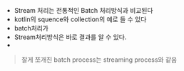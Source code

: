 - Stream 처리는 전통적인 Batch 처리방식과 비교된다
- kotlin의 squence와 collection의 예로 들 수 있다
- batch처리가 
- Stream처리방식은 바로 결과를 알 수 있다.
- 
>잘게 쪼개진 batch process는 streaming process와 같음
